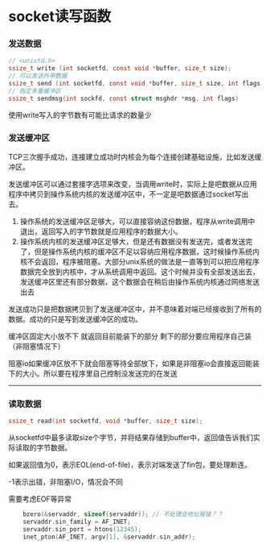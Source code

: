 # socket读写函数

### 发送数据

```c
// <unistd.h>
ssize_t write (int socketfd, const void *buffer, size_t size);
// 可以发送外带数据
ssize_t send (int socketfd, const void *buffer, size_t size, int flags);
// 指定多重缓冲区
ssize_t sendmsg(int sockfd, const struct msghdr *msg, int flags)
```

使用write写入的字节数有可能比请求的数量少

### 发送缓冲区

TCP三次握手成功，连接建立成功时内核会为每个连接创建基础设施，比如发送缓冲区。

发送缓冲区可以通过套接字选项来改变，当调用write时，实际上是吧数据从应用程序中拷贝到操作系统内核的发送缓冲区中，不一定是吧数据通过socket写出去。

1. 操作系统的发送缓冲区足够大，可以直接容纳这份数据，程序从write调用中退出，返回写入的字节数就是应用程序的数据大小。
2. 操作系统内核的发送缓冲区足够大，但是还有数据没有发送完，或者发送完了，但是操作系统内核的缓冲区不足以容纳应用程序数据，这时候操作系统内核不会返回，程序被阻塞。大部分unix系统的做法是一直等到可以把应用程序数据完全放到内核中，才从系统调用中返回。这个时候并没有全部发送出去，发送缓冲区里还有部分数据，这个数据会在稍后由操作系统内核通过网络发送出去

发送成功只是把数据拷贝到了发送缓冲区中，并不意味着对端已经接收到了所有的数据。成功的只是写到发送缓冲区的成功。

缓冲区固定大小放不下   就返回目前能装下的部分 剩下的部分要应用程序自己装（非阻塞情况下）

阻塞io如果缓冲区放不下就会阻塞等待全部放下，如果是非阻塞io会直接返回能装下的大小。所以要在程序里自己控制没发送完的在发送

------

### 读取数据

```c
ssize_t read(int socketfd, void *buffer, size_t size);
```

从socketfd中最多读取size个字节，并将结果存储到buffer中，返回值告诉我们实际读取的字节数据。

如果返回值为0，表示EOL(end-of-file)，表示对端发送了fin包，要处理断连。

-1表示出错，非阻塞I/O，情况会不同

需要考虑EOF等异常

```c
    bzero(&servaddr, sizeof(servaddr)); // 不处理会地址报错？？
    servaddr.sin_family = AF_INET;
    servaddr.sin_port = htons(12345);
    inet_pton(AF_INET, argv[1], &servaddr.sin_addr);
  
```


